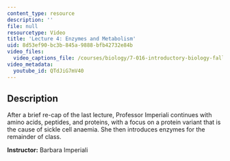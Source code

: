 ```yaml
---
content_type: resource
description: ''
file: null
resourcetype: Video
title: 'Lecture 4: Enzymes and Metabolism'
uid: 8d53ef90-bc3b-845a-9888-bfb42732e84b
video_files:
  video_captions_file: /courses/biology/7-016-introductory-biology-fall-2018/lecture-videos/lecture-4-enzymes-and-metabolism/QTdJiG7mV40.vtt
video_metadata:
  youtube_id: QTdJiG7mV40
---
```


Description
-----------

After a brief re-cap of the last lecture, Professor Imperiali continues with amino acids, peptides, and proteins, with a focus on a protein variant that is the cause of sickle cell anaemia. She then introduces enzymes for the remainder of class.

**Instructor:** Barbara Imperiali